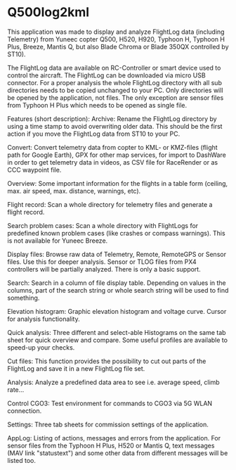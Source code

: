 # Q500log2kml
This application was made to display and analyze FlightLog data (including Telemetry) from Yuneec copter Q500, H520, H920, Typhoon H, Typhoon H Plus, Breeze, Mantis Q, but also Blade Chroma or Blade 350QX controlled by ST10).

The FlightLog data are available on RC-Controller or smart device used to control the aircraft. The FlightLog can be downloaded via micro USB connector.
For a proper analysis the whole FlightLog directory with all sub directories needs to be copied unchanged to your PC.
Only directories will be opened by the application, not files. The only exception are sensor files from Typhoon H Plus which needs to be opened as single file.

Features (short description):
Archive: Rename the FlightLog directory by using a time stamp to avoid overwriting older data. This should be the first action if you move the FlightLog data from ST10 to your PC.

Convert: Convert telemetry data from copter to KML- or KMZ-files (flight path for Google Earth), GPX for other map services, for import to DashWare in order to get telemetry data in videos, as CSV file for RaceRender or as CCC waypoint file.

Overview: Some important information for the flights in a table form (ceiling, max. air speed, max. distance, warnings, etc).

Flight record: Scan a whole directory for telemetry files and generate a flight record.

Search problem cases: Scan a whole directory with FlightLogs for predefined known problem cases (like crashes or compass warnings). This is not available for Yuneec Breeze.

Display files: Browse raw data of Telemetry, Remote, RemoteGPS or Sensor files. Use this for deeper analysis. Sensor or TLOG files from PX4 controllers will be partially analyzed. There is only a basic support.

Search: Search in a column of file display table. Depending on values in the columns, part of the search string or whole search string will be used to find something.

Elevation histogram: Graphic elevation histogram and voltage curve. Cursor for analysis functionality.

Quick analysis: Three different and select-able Histograms on the same tab sheet for quick overview and compare. Some useful profiles are available to speed-up your checks.

Cut files: This function provides the possibility to cut out parts of the FlightLog and save it in a new FlightLog file set.

Analysis: Analyze a predefined data area to see i.e. average speed, climb rate…

Control CGO3: Test environment for commands to CGO3 via 5G WLAN connection.

Settings: Three tab sheets for commission settings of the application.

AppLog: Listing of actions, messages and errors from the application. For sensor files from the Typhoon H Plus, H520 or Mantis Q, text messages (MAV link "statustext") and some other data from different messages will be listed too.
